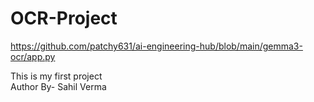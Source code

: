 # OCR-Project
https://github.com/patchy631/ai-engineering-hub/blob/main/gemma3-ocr/app.py

This is my first project
<br>
Author By- Sahil Verma
